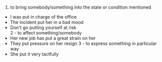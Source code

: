 1. to bring somebody/something into the state or condition mentioned
  * I was put in charge of the office
  * The incident put her in a bad mood
  * Don't go putting yourself at risk  
2 - to affect something/somebody
  * Her new job has put a great strain on her
  * They put pressure on her resign
3 - to express something in particular way
  * She put it very tactfully
  
